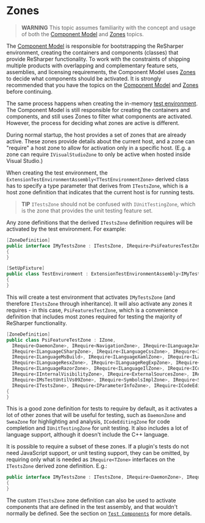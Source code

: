 ---
---

# Zones

> **WARNING** This topic assumes familiarity with the concept and usage of both the [Component Model](/Platform/ComponentModel.md) and [Zones](/Platform/Zones.md) topics.

The [Component Model](/Platform/ComponentModel.md) is responsible for bootstrapping the ReSharper environment, creating the containers and components (classes) that provide ReSharper functionality. To work with the constraints of shipping multiple products with overlapping and complementary feature sets, assemblies, and licensing requirements, the Component Model uses [Zones](/Platform/Zones.md) to decide what components should be activated. It is strongly recommended that you have the topics on the [Component Model](/Platform/ComponentModel.md) and [Zones](/Platform/Zones.md) before continuing.

The same process happens when creating the in-memory [test environment](TestEnvironment.md). The Component Model is still responsible for creating the containers and components, and still uses Zones to filter what components are activated. However, the process for deciding what zones are active is different.

During normal startup, the host provides a set of zones that are already active. These zones provide details about the current host, and a zone can "require" a host zone to allow for activation only in a specific host. (E.g. a zone can require `IVisualStudioZone` to only be active when hosted inside Visual Studio.)

When creating the test environment, the `ExtensionTestEnvironmentAssembly<TTestEnvironmentZone>` derived class has to specify a type parameter that derives from `ITestsZone`, which is a host zone definition that indicates that the current host is for running tests.

> **TIP** `ITestsZone` should not be confused with `IUnitTestingZone`, which is the zone that provides the unit testing feature set.

Any zone definitions that the derived `ITestsZone` definition requires will be activated by the test environment. For example:

```csharp
[ZoneDefinition]
public interface IMyTestsZone : ITestsZone, IRequire<PsiFeaturesTestZone>
{
}

[SetUpFixture]
public class TestEnvironment : ExtensionTestEnvironmentAssembly<IMyTestsZone>
{
}
```

This will create a test environment that activates `IMyTestsZone` (and therefore `ITestsZone` through inheritance). It will also activate any zones it requires - in this case, `PsiFeaturesTestZone`, which is a convenience definition that includes most zones required for testing the majority of ReSharper functionality.

```csharp
[ZoneDefinition]
public class PsiFeatureTestZone : IZone,
  IRequire<DaemonZone>, IRequire<NavigationZone>, IRequire<ILanguageJavaScriptZone>,
  IRequire<ILanguageCSharpZone>, IRequire<ILanguageCssZone>, IRequire<ILanguageVBZone>,
  IRequire<ILanguageMsBuild>, IRequire<ILanguageXamlZone>, IRequire<ILanguageNAntZone>,
  IRequire<ILanguageResxZone>, IRequire<ILanguageRegExpZone>, IRequire<ILanguageAspZone>,
  IRequire<ILanguageRazorZone>, IRequire<ILanguageIlZone>, IRequire<ICodeEditingZone>,
  IRequire<IInternalVisibilityZone>, IRequire<ExternalSourcesZone>, IRequire<IUnitTestingZone>,
  IRequire<IMsTestUntilVs09Zone>, IRequire<SymbolsImplZone>, IRequire<SweaZone>,
  IRequire<ITestsZone>, IRequire<IParameterInfoZone>, IRequire<ICodeEditingOptionsPageImplZone>
{
}
```

This is a good zone definition for tests to require by default, as it activates a lot of other zones that will be useful for testing, such as `DaemonZone` and `SweaZone` for highlighting and analysis, `ICodeEditingZone` for code completion and `IUnitTestingZone` for unit testing. It also includes a lot of language support, although it doesn't include the C++ language. 

It is possible to require a subset of these zones. If a plugin's tests do not need JavaScript support, or unit testing support, they can be omitted, by requiring only what is needed as `IRequire<TZone>` interfaces on the `ITestsZone` derived zone definition. E.g.:

```csharp
public interface IMyTestsZone : ITestsZone, IRequire<DaemonZone>, IRequire<ILanguageCppZone>
{
}
```

The custom `ITestsZone` zone definition can also be used to activate components that are defined in the test assembly, and that wouldn't normally be defined. See the section on [`Test Components`](TestComponents.md) for more details.
